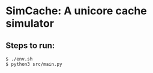 # SimCache: A unicore cache simulator

## Steps to run:

```terminal
$ ./env.sh
$ python3 src/main.py
```
